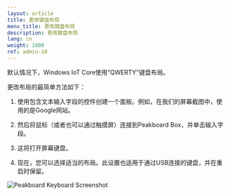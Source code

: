 ```yaml
---
layout: article
title: 更改键盘布局
menu_title: 更改键盘布局
description: 更改键盘布局
lang: cn
weight: 1000
ref: admin-10
---
```


默认情况下，Windows IoT Core使用“QWERTY”键盘布局。

更改布局的最简单方法如下：

1. 使用包含文本输入字段的控件创建一个面板。例如，在我们的屏幕截图中，使用的是Google网站。

2. 然后将鼠标（或者也可以通过触摸屏）连接到Peakboard Box，并单击输入字段。

3. 这将打开屏幕键盘。

4. 现在，您可以选择适当的布局。此设置也适用于通过USB连接的键盘，并在重启时保留。

![Peakboard Keyboard Screenshot](/assets/images/admin/keyboard/peakboard-keyboard-screenshot.png)

